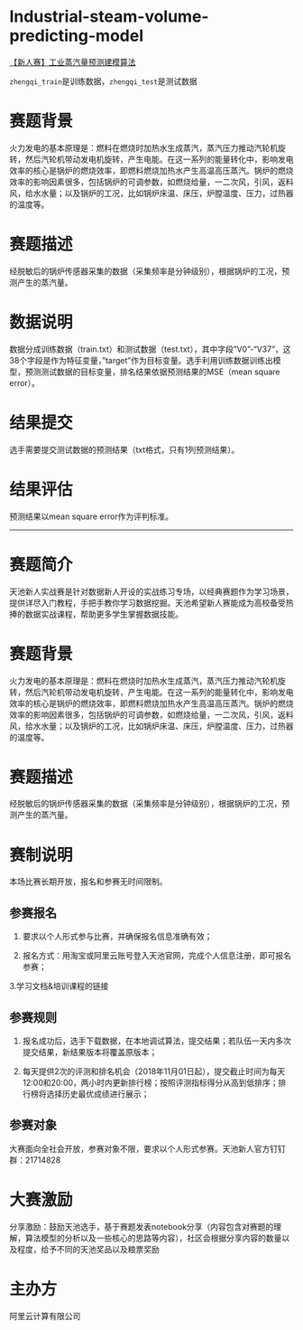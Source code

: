 # Industrial-steam-volume-predicting-model
[【新人赛】工业蒸汽量预测建模算法](https://tianchi.aliyun.com/competition/introduction.htm?spm=5176.100150.711.5.51dc2784WHCrlp&raceId=231693)

`zhengqi_train`是训练数据，`zhengqi_test`是测试数据

# 赛题背景

火力发电的基本原理是：燃料在燃烧时加热水生成蒸汽，蒸汽压力推动汽轮机旋转，然后汽轮机带动发电机旋转，产生电能。在这一系列的能量转化中，影响发电效率的核心是锅炉的燃烧效率，即燃料燃烧加热水产生高温高压蒸汽。锅炉的燃烧效率的影响因素很多，包括锅炉的可调参数，如燃烧给量，一二次风，引风，返料风，给水水量；以及锅炉的工况，比如锅炉床温、床压，炉膛温度、压力，过热器的温度等。

# 赛题描述

经脱敏后的锅炉传感器采集的数据（采集频率是分钟级别），根据锅炉的工况，预测产生的蒸汽量。

# 数据说明

数据分成训练数据（train.txt）和测试数据（test.txt），其中字段”V0”-“V37”，这38个字段是作为特征变量，”target”作为目标变量。选手利用训练数据训练出模型，预测测试数据的目标变量，排名结果依据预测结果的MSE（mean square error）。

# 结果提交

选手需要提交测试数据的预测结果（txt格式，只有1列预测结果）。

# 结果评估

预测结果以mean square error作为评判标准。

-----------------------

# 赛题简介

天池新人实战赛是针对数据新人开设的实战练习专场，以经典赛题作为学习场景，提供详尽入门教程，手把手教你学习数据挖掘。天池希望新人赛能成为高校备受热捧的数据实战课程，帮助更多学生掌握数据技能。


# 赛题背景

火力发电的基本原理是：燃料在燃烧时加热水生成蒸汽，蒸汽压力推动汽轮机旋转，然后汽轮机带动发电机旋转，产生电能。在这一系列的能量转化中，影响发电效率的核心是锅炉的燃烧效率，即燃料燃烧加热水产生高温高压蒸汽。锅炉的燃烧效率的影响因素很多，包括锅炉的可调参数，如燃烧给量，一二次风，引风，返料风，给水水量；以及锅炉的工况，比如锅炉床温、床压，炉膛温度、压力，过热器的温度等。

# 赛题描述

经脱敏后的锅炉传感器采集的数据（采集频率是分钟级别），根据锅炉的工况，预测产生的蒸汽量。


# 赛制说明

本场比赛长期开放，报名和参赛无时间限制。

## 参赛报名

1. 要求以个人形式参与比赛，并确保报名信息准确有效；

2. 报名方式：用淘宝或阿里云账号登入天池官网，完成个人信息注册，即可报名参赛；

3.学习文档&培训课程的链接 

## 参赛规则

1. 报名成功后，选手下载数据，在本地调试算法，提交结果；若队伍一天内多次提交结果，新结果版本将覆盖原版本；

2. 每天提供2次的评测和排名机会（2018年11月01日起），提交截止时间为每天12:00和20:00，两小时内更新排行榜；按照评测指标得分从高到低排序；排行榜将选择历史最优成绩进行展示；

## 参赛对象

大赛面向全社会开放，参赛对象不限，要求以个人形式参赛。天池新人官方钉钉群：21714828


# 大赛激励

分享激励：鼓励天池选手，基于赛题发表notebook分享（内容包含对赛题的理解，算法模型的分析以及一些核心的思路等内容），社区会根据分享内容的数量以及程度，给予不同的天池奖品以及粮票奖励               

# 主办方

阿里云计算有限公司
